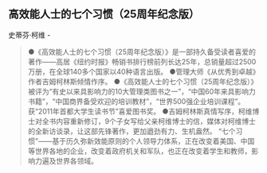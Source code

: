 ## 高效能人士的七个习惯（25周年纪念版）

史蒂芬·柯维  -  

> ●《高效能人士的七个习惯（25周年纪念版）》是一部持久备受读者喜爱的著作——高居《纽约时报》畅销书排行榜前列长达25年，总销量超过2500万册，在全球140多个国家以40种语言出版。      ●管理大师《从优秀到卓越》作者吉姆柯林斯倾情作序。      ●《高效能人士的七个习惯（25周年纪念版）》被评为“有史以来具影响力的10大管理类图书之一”，“中国60年来具影响力书籍”，“中国商界备受欢迎的培训教材”，“世界500强企业培训课程”。获“2011年首都大学生读书节”喜爱图书奖。      ●吉姆柯林斯真情写序，柯维博士对全书内容重新修订，9个子女写给父亲柯维博士的信，媒体对柯维博士的全新访谈录，让这部先锋著作，更加遒劲有力、生机盎然。      “七个习惯”——基于历久弥新效能原则的个人领导力体系，正在改变着美国、中国等世界各地的企业，改变着政府机关和军队，也正在改变着学生和教师，影响力遍及世界各领域。  
